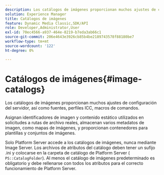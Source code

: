 ```yaml
---
description: Los catálogos de imágenes proporcionan muchos ajustes de configuración del servidor, así como fuentes, perfiles ICC, macros de comandos.
solution: Experience Manager
title: Catálogos de imágenes
feature: Dynamic Media Classic,SDK/API
role: Developer,Administrator,User
exl-id: 70ec4566-a937-464e-8219-b7eda3ab66c1
source-git-commit: 206e4643e3926cb85b4be2189743578f88180be7
workflow-type: tm+mt
source-wordcount: '122'
ht-degree: 0%

---
```


# Catálogos de imágenes{#image-catalogs}

Los catálogos de imágenes proporcionan muchos ajustes de configuración del servidor, así como fuentes, perfiles ICC, macros de comandos.

Asignan identificadores de imagen y contenido estático utilizados en solicitudes a rutas de archivo reales, almacenan varios metadatos de imagen, como mapas de imágenes, y proporcionan contenedores para plantillas y conjuntos de imágenes.

Solo Platform Server accede a los catálogos de imágenes, nunca mediante Image Server. Los archivos de atributos del catálogo deben tener un sufijo .ini y colocarse en la carpeta de catálogo de Platform Server ( `PS::CatalogFolder`). Al menos el catálogo de imágenes predeterminado es obligatorio y debe rellenarse con todos los atributos para el correcto funcionamiento de Platform Server.
